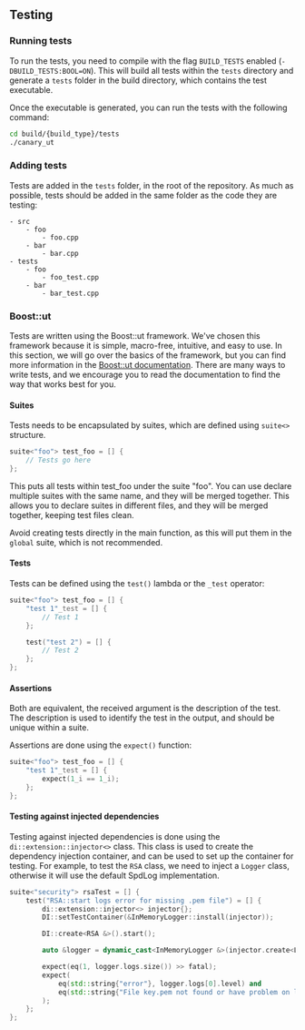 ## Testing

### Running tests

To run the tests, you need to compile with the flag `BUILD_TESTS` enabled (`-DBUILD_TESTS:BOOL=ON`).
This will build all tests within the `tests` directory and generate a `tests` folder in the build directory, which contains the test executable.

Once the executable is generated, you can run the tests with the following command:
```bash
cd build/{build_type}/tests
./canary_ut
```

### Adding tests

Tests are added in the `tests` folder, in the root of the repository.
As much as possible, tests should be added in the same folder as the code they are testing:

```
- src
    - foo
        - foo.cpp
    - bar
        - bar.cpp
- tests
    - foo
        - foo_test.cpp
    - bar
        - bar_test.cpp
```

### Boost::ut

Tests are written using the Boost::ut framework.  We've chosen this framework because it is simple, macro-free, intuitive, and easy to use.
In this section, we will go over the basics of the framework, but you can find more information in the [Boost::ut documentation](https://boost-ext.github.io/ut/).
There are many ways to write tests, and we encourage you to read the documentation to find the way that works best for you.

#### Suites

Tests needs to be encapsulated by suites, which are defined using `suite<>` structure.
```cpp
suite<"foo"> test_foo = [] {
    // Tests go here
};
```

This puts all tests within test_foo under the suite "foo".
You can use declare multiple suites with the same name, and they will be merged together.
This allows you to declare suites in different files, and they will be merged together, keeping test files clean.

Avoid creating tests directly in the main function, as this will put them in the `global` suite, which is not recommended.

#### Tests

Tests can be defined using the `test()` lambda or the `_test` operator:
```cpp
suite<"foo"> test_foo = [] {
    "test 1"_test = [] {
        // Test 1
    };

    test("test 2") = [] {
        // Test 2
    };
};
```

#### Assertions

Both are equivalent, the received argument is the description of the test.
The description is used to identify the test in the output, and should be unique within a suite.

Assertions are done using the `expect()` function:
```cpp
suite<"foo"> test_foo = [] {
    "test 1"_test = [] {
        expect(1_i == 1_i);
    };
};
```

#### Testing against injected dependencies

Testing against injected dependencies is done using the `di::extension::injector<>` class.
This class is used to create the dependency injection container, and can be used to set up the container for testing.
For example, to test the `RSA` class, we need to inject a `Logger` class, otherwise it will use the default SpdLog implementation.

```cpp
suite<"security"> rsaTest = [] {
	test("RSA::start logs error for missing .pem file") = [] {
		di::extension::injector<> injector{};
		DI::setTestContainer(&InMemoryLogger::install(injector));

		DI::create<RSA &>().start();

		auto &logger = dynamic_cast<InMemoryLogger &>(injector.create<Logger &>());

        expect(eq(1, logger.logs.size()) >> fatal);
		expect(
			eq(std::string{"error"}, logger.logs[0].level) and
			eq(std::string{"File key.pem not found or have problem on loading... Setting standard rsa key\n"}, logger.logs[0].message)
        );
	};
};
```
